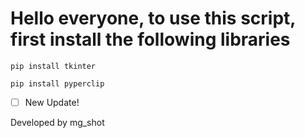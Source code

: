 # Hello everyone, to use this script, first install the following libraries

```pip install tkinter```

```pip install pyperclip```

- [ ] New Update!

Developed by mg_shot
